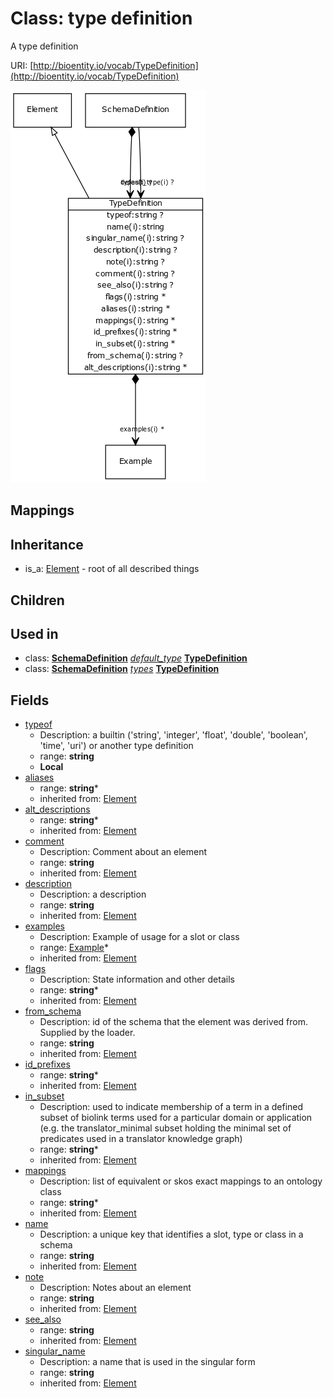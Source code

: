 # Class: type definition


A type definition

URI: [http://bioentity.io/vocab/TypeDefinition](http://bioentity.io/vocab/TypeDefinition)

![img](images/TypeDefinition.png)
## Mappings

## Inheritance

 *  is_a: [Element](Element.md) - root of all described things
## Children

## Used in

 *  class: **[SchemaDefinition](SchemaDefinition.md)** *[default_type](default_type.md)* **[TypeDefinition](TypeDefinition.md)**
 *  class: **[SchemaDefinition](SchemaDefinition.md)** *[types](types.md)* **[TypeDefinition](TypeDefinition.md)**
## Fields

 * [typeof](typeof.md)
    * Description: a builtin ('string', 'integer', 'float', 'double', 'boolean', 'time', 'uri') or another type definition
    * range: **string**
    * __Local__
 * [aliases](aliases.md)
    * range: **string***
    * inherited from: [Element](Element.md)
 * [alt_descriptions](alt_descriptions.md)
    * range: **string***
    * inherited from: [Element](Element.md)
 * [comment](comment.md)
    * Description: Comment about an element
    * range: **string**
    * inherited from: [Element](Element.md)
 * [description](description.md)
    * Description: a description
    * range: **string**
    * inherited from: [Element](Element.md)
 * [examples](examples.md)
    * Description: Example of usage for a slot or class
    * range: [Example](Example.md)*
    * inherited from: [Element](Element.md)
 * [flags](flags.md)
    * Description: State information and other details
    * range: **string***
    * inherited from: [Element](Element.md)
 * [from_schema](from_schema.md)
    * Description: id of the schema that the element was derived from.  Supplied by the loader.
    * range: **string**
    * inherited from: [Element](Element.md)
 * [id_prefixes](id_prefixes.md)
    * range: **string***
    * inherited from: [Element](Element.md)
 * [in_subset](in_subset.md)
    * Description: used to indicate membership of a term in a defined subset of biolink terms used for a particular domain or application (e.g. the translator_minimal subset holding the minimal set of predicates used in a translator knowledge graph)
    * range: **string***
    * inherited from: [Element](Element.md)
 * [mappings](mappings.md)
    * Description: list of equivalent or skos exact mappings to an ontology class
    * range: **string***
    * inherited from: [Element](Element.md)
 * [name](name.md)
    * Description: a unique key that identifies a slot, type or class in a schema
    * range: **string**
    * inherited from: [Element](Element.md)
 * [note](note.md)
    * Description: Notes about an element
    * range: **string**
    * inherited from: [Element](Element.md)
 * [see_also](see_also.md)
    * range: **string**
    * inherited from: [Element](Element.md)
 * [singular_name](singular_name.md)
    * Description: a name that is used in the singular form
    * range: **string**
    * inherited from: [Element](Element.md)
